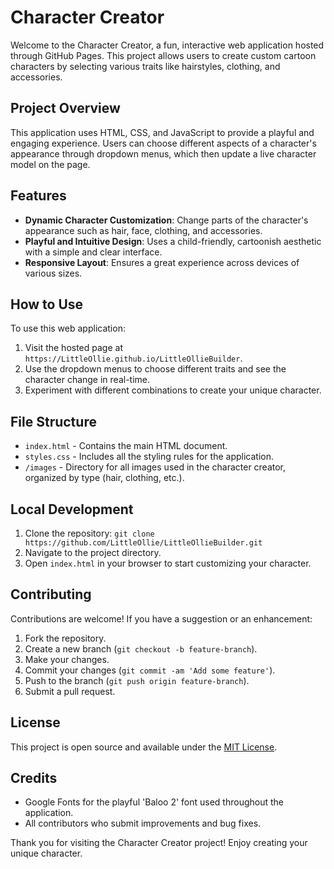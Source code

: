 # Character Creator

Welcome to the Character Creator, a fun, interactive web application hosted through GitHub Pages. This project allows users to create custom cartoon characters by selecting various traits like hairstyles, clothing, and accessories.

## Project Overview

This application uses HTML, CSS, and JavaScript to provide a playful and engaging experience. Users can choose different aspects of a character's appearance through dropdown menus, which then update a live character model on the page.

## Features

- **Dynamic Character Customization**: Change parts of the character's appearance such as hair, face, clothing, and accessories.
- **Playful and Intuitive Design**: Uses a child-friendly, cartoonish aesthetic with a simple and clear interface.
- **Responsive Layout**: Ensures a great experience across devices of various sizes.

## How to Use

To use this web application:
1. Visit the hosted page at `https://LittleOllie.github.io/LittleOllieBuilder`.
2. Use the dropdown menus to choose different traits and see the character change in real-time.
3. Experiment with different combinations to create your unique character.

## File Structure

- `index.html` - Contains the main HTML document.
- `styles.css` - Includes all the styling rules for the application.
- `/images` - Directory for all images used in the character creator, organized by type (hair, clothing, etc.).

## Local Development

1. Clone the repository: `git clone https://github.com/LittleOllie/LittleOllieBuilder.git`
2. Navigate to the project directory.
3. Open `index.html` in your browser to start customizing your character.

## Contributing

Contributions are welcome! If you have a suggestion or an enhancement:
1. Fork the repository.
2. Create a new branch (`git checkout -b feature-branch`).
3. Make your changes.
4. Commit your changes (`git commit -am 'Add some feature'`).
5. Push to the branch (`git push origin feature-branch`).
6. Submit a pull request.

## License

This project is open source and available under the [MIT License](LICENSE).

## Credits

- Google Fonts for the playful 'Baloo 2' font used throughout the application.
- All contributors who submit improvements and bug fixes.

Thank you for visiting the Character Creator project! Enjoy creating your unique character.
